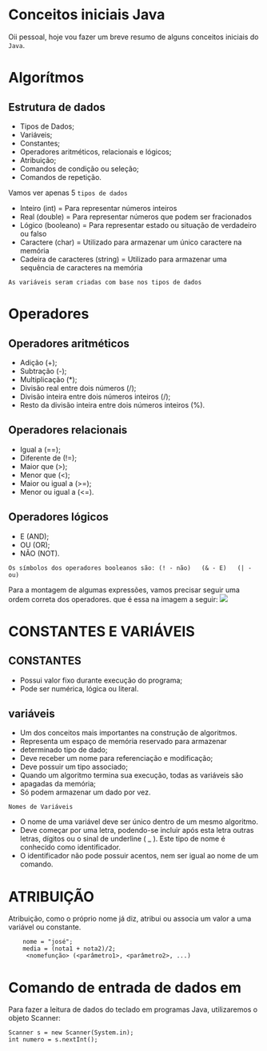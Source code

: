 # Conceitos iniciais Java
Oii pessoal, hoje vou fazer um breve resumo de alguns conceitos iniciais do `Java`.

# Algorítmos
##    Estrutura de dados

* Tipos de Dados;
* Variáveis;
* Constantes;
* Operadores aritméticos, relacionais e lógicos;
* Atribuição;
* Comandos de condição ou seleção;
* Comandos de repetição.

Vamos ver apenas 5 `tipos de dados`
* Inteiro (int) = Para representar números inteiros
* Real (double) = Para representar números que podem ser fracionados
* Lógico (booleano) = Para representar estado ou situação de verdadeiro ou falso
* Caractere (char) = Utilizado para armazenar um único caractere na memória
* Cadeira de caracteres (string) = Utilizado para armazenar uma sequência de caracteres na memória

`As variáveis seram criadas com base nos tipos de dados`

# Operadores
## Operadores aritméticos 
* Adição (+);
* Subtração (-);
* Multiplicação (*);
* Divisão real entre dois números (/);
* Divisão inteira entre dois números inteiros (/);
* Resto da divisão inteira entre dois números inteiros (%).

## Operadores relacionais
* Igual a (==);
* Diferente de (!=);
* Maior que (>);
* Menor que (<);
* Maior ou igual a (>=);
* Menor ou igual a (<=).

## Operadores lógicos
* E (AND);
* OU (OR);
* NÃO (NOT).
 
 `Os símbolos dos operadores booleanos são: (! - não)   (& - E)   (| - ou)`

 Para a montagem de algumas expressões, vamos precisar seguir uma ordem correta dos operadores.
 que é essa na imagem a seguir:
 <img src= "https://media.discordapp.net/attachments/722281505786953749/905953170340057138/Captura_de_tela_de_2021-11-04_19-48-10.png">
 
# CONSTANTES E VARIÁVEIS
## CONSTANTES
 * Possui valor fixo durante execução do programa;
 * Pode ser numérica, lógica ou literal.

## variáveis
 * Um dos conceitos mais importantes na construção de algoritmos.
 *  Representa um espaço de memória reservado para armazenar
 * determinado tipo de dado;
 * Deve receber um nome para referenciação e modificação;
 * Deve possuir um tipo associado;
 * Quando um algoritmo termina sua execução, todas as variáveis são
 * apagadas da memória;
 * Só podem armazenar um dado por vez.
 
 `Nomes de Variáveis`
  * O nome de uma variável deve ser único dentro de um mesmo algoritmo.
  * Deve começar por uma letra, podendo-se incluir após esta letra outras letras, dígitos ou o sinal de        underline ( _ ). Este tipo de nome é conhecido como identificador.
  * O identificador não pode possuir acentos, nem ser igual ao nome de um comando.

  # ATRIBUIÇÃO
   Atribuição, como o próprio nome já diz, atribui ou associa um valor a uma variável ou constante.

        nome = "josé";
        media = (nota1 + nota2)/2;
         <nomefunção> (<parâmetro1>, <parâmetro2>, ...)

# Comando de entrada de dados em
Para fazer a leitura de dados do teclado em programas Java, utilizaremos o objeto Scanner:

    Scanner s = new Scanner(System.in);
    int numero = s.nextInt();

